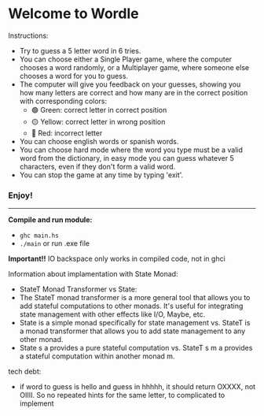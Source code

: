 # Welcome to Wordle

Instructions:
- Try to guess a 5 letter word in 6 tries.
- You can choose either a Single Player game, where the computer chooses a word randomly, or a Multiplayer game, where someone else chooses a word for you to guess.
- The computer will give you feedback on your guesses, showing you how many letters are correct and how many are in the correct position with corresponding colors:
   - 🟢 Green: correct letter in correct position
   - 🟡 Yellow: correct letter in wrong position
   - 🔴 Red: incorrect letter
- You can choose english words or spanish words.
- You can choose hard mode where the word you type must be a valid word from the dictionary, in easy mode you can guess whatever 5 characters, even if they don't form a valid word.
- You can stop the game at any time by typing 'exit'.
### Enjoy! 


--------

**Compile and run module:**
- `ghc main.hs`
- `./main` or run .exe file


**Important!!** IO backspace only works in compiled code, not in ghci

Information about implamentation with State Monad:
- StateT Monad Transformer vs State:
- The StateT monad transformer is a more general tool that allows you to add stateful computations to other monads. It's useful for integrating state management with other effects like I/O, Maybe, etc.
- State is a simple monad specifically for state management vs. StateT is a monad transformer that allows you to add state management to any other monad.
- State s a provides a pure stateful computation vs. StateT s m a provides a stateful computation within another monad m.

tech debt:
- if word to guess is hello and guess in hhhhh, it should return OXXXX, not OIIII. So no repeated hints for the same letter, to complicated to implement
